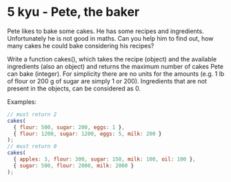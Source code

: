 # 5 kyu - Pete, the baker

Pete likes to bake some cakes. He has some recipes and ingredients. Unfortunately he is not good in maths. Can you help him to find out, how many cakes he could bake considering his recipes?

Write a function cakes(), which takes the recipe (object) and the available ingredients (also an object) and returns the maximum number of cakes Pete can bake (integer). For simplicity there are no units for the amounts (e.g. 1 lb of flour or 200 g of sugar are simply 1 or 200). Ingredients that are not present in the objects, can be considered as 0.

Examples:

```javascript
// must return 2
cakes(
  { flour: 500, sugar: 200, eggs: 1 },
  { flour: 1200, sugar: 1200, eggs: 5, milk: 200 }
);
// must return 0
cakes(
  { apples: 3, flour: 300, sugar: 150, milk: 100, oil: 100 },
  { sugar: 500, flour: 2000, milk: 2000 }
);
```

